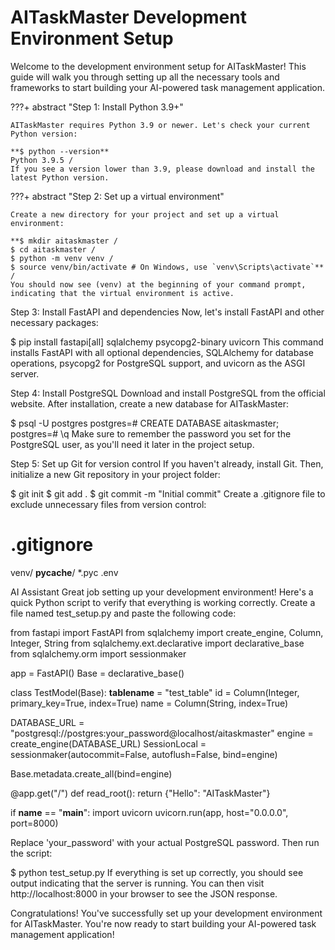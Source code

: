 # AITaskMaster Development Environment Setup
Welcome to the development environment setup for AITaskMaster! This guide will walk you through setting up all the necessary tools and frameworks to start building your AI-powered task management application.

???+ abstract "Step 1: Install Python 3.9+"

	AITaskMaster requires Python 3.9 or newer. Let's check your current Python version:
	
	**$ python --version**
	Python 3.9.5 /
	If you see a version lower than 3.9, please download and install the latest Python version.

???+ abstract "Step 2: Set up a virtual environment"

	Create a new directory for your project and set up a virtual environment:
	
	**$ mkdir aitaskmaster /
	$ cd aitaskmaster /
	$ python -m venv venv /
	$ source venv/bin/activate # On Windows, use `venv\Scripts\activate`** /
	You should now see (venv) at the beginning of your command prompt, indicating that the virtual environment is active.

Step 3: Install FastAPI and dependencies
Now, let's install FastAPI and other necessary packages:

$ pip install fastapi[all] sqlalchemy psycopg2-binary uvicorn
This command installs FastAPI with all optional dependencies, SQLAlchemy for database operations, psycopg2 for PostgreSQL support, and uvicorn as the ASGI server.

Step 4: Install PostgreSQL
Download and install PostgreSQL from the official website. After installation, create a new database for AITaskMaster:

$ psql -U postgres
postgres=# CREATE DATABASE aitaskmaster;
postgres=# \q
Make sure to remember the password you set for the PostgreSQL user, as you'll need it later in the project setup.

Step 5: Set up Git for version control
If you haven't already, install Git. Then, initialize a new Git repository in your project folder:

$ git init
$ git add .
$ git commit -m "Initial commit"
Create a .gitignore file to exclude unnecessary files from version control:

# .gitignore
venv/
__pycache__/
*.pyc
.env
  
AI Assistant
Great job setting up your development environment! Here's a quick Python script to verify that everything is working correctly. Create a file named test_setup.py and paste the following code:

from fastapi import FastAPI
from sqlalchemy import create_engine, Column, Integer, String
from sqlalchemy.ext.declarative import declarative_base
from sqlalchemy.orm import sessionmaker

app = FastAPI()
Base = declarative_base()

class TestModel(Base):
    __tablename__ = "test_table"
    id = Column(Integer, primary_key=True, index=True)
    name = Column(String, index=True)

DATABASE_URL = "postgresql://postgres:your_password@localhost/aitaskmaster"
engine = create_engine(DATABASE_URL)
SessionLocal = sessionmaker(autocommit=False, autoflush=False, bind=engine)

Base.metadata.create_all(bind=engine)

@app.get("/")
def read_root():
    return {"Hello": "AITaskMaster"}

if __name__ == "__main__":
    import uvicorn
    uvicorn.run(app, host="0.0.0.0", port=8000)
  
Replace 'your_password' with your actual PostgreSQL password. Then run the script:

$ python test_setup.py
If everything is set up correctly, you should see output indicating that the server is running. You can then visit http://localhost:8000 in your browser to see the JSON response.

Congratulations! You've successfully set up your development environment for AITaskMaster. You're now ready to start building your AI-powered task management application!

